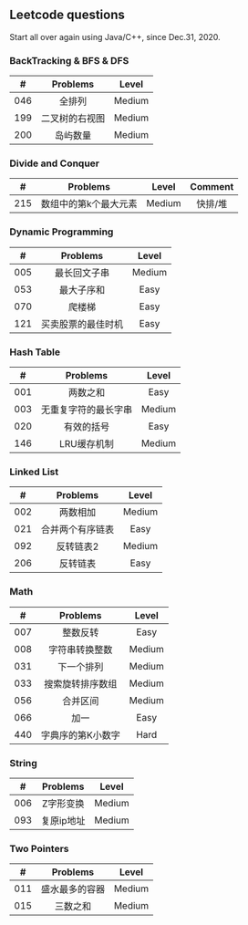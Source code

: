 ## Leetcode questions

Start all over again using Java/C++, since Dec.31, 2020.

### BackTracking & BFS & DFS
|#|Problems|Level|
|:-:|:-: | :-: |
|046|全排列|Medium|
|199|二叉树的右视图|Medium|
|200|岛屿数量|Medium|

### Divide and Conquer
|#|Problems|Level|Comment|
|:-:|:-: | :-: | :-: |
|215|数组中的第k个最大元素|Medium|快排/堆|

### Dynamic Programming
|#|Problems|Level|
|:-:|:-: | :-: |
|005|最长回文子串|Medium|
|053|最大子序和|Easy|
|070|爬楼梯|Easy|
|121|买卖股票的最佳时机|Easy|

### Hash Table
|#|Problems|Level|
|:-:|:-: | :-: |
|001|两数之和|Easy|
|003|无重复字符的最长字串|Medium|
|020|有效的括号|Easy|
|146|LRU缓存机制|Medium|

### Linked List
|#|Problems|Level|
|:-:|:-: | :-: |
|002|两数相加|Medium|
|021|合并两个有序链表|Easy|
|092|反转链表2|Medium|
|206|反转链表|Easy|

### Math
|#|Problems|Level|
|:-:|:-: | :-: |
|007|整数反转|Easy|
|008|字符串转换整数|Medium|
|031|下一个排列|Medium|
|033|搜索旋转排序数组|Medium|
|056|合并区间|Medium|
|066|加一|Easy|
|440|字典序的第K小数字|Hard|

### String
|#|Problems|Level|
|:-:|:-: | :-: |
|006|Z字形变换|Medium|
|093|复原ip地址|Medium|

### Two Pointers
|#|Problems|Level|
|:-:|:-: | :-: |
|011|盛水最多的容器|Medium|
|015|三数之和|Medium|
